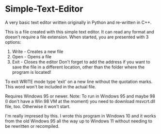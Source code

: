# Simple-Text-Editor
A very basic text editor written originally in Python and re-written in C++.

This is a file created with this simple text editor.
It can read any format and doesn't require a file extension.
When started, you are presented with 3 options:
1. Write - Creates a new file
2. Open - Opens a file
3. Exit - Closes the editor
Don't forget to add the address if you want to save the file in a different location, other than the folder where the program is located!

To exit WRITE mode type 'exit' on a new line without the quotation marks. This word won't be included in the actual file.

Requires Windows 95 or newer.
Note: To run in Windows 95 and maybe 98 (I don't have a Win 98 VM at the moment) you need to download msvcrt.dll file, too. Otherwise it won't start.

I'm really impresed by this. I wrote this program in Windows 10 and it works from the old Windows 95 all the way up to Windows 11 without needing to be rewritten or recompiled. 
